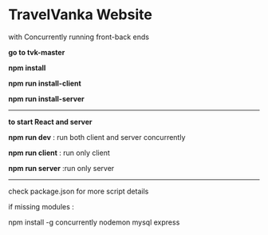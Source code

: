 # TravelVanka Website
with Concurrently running front-back ends

 **go to tvk-master**
 
**npm install**
 
**npm run install-client**

**npm run install-server**

 -----------------------------------------------------
 
**to start React and server**

 **npm run dev**    :   run both client and server concurrently
 
 
 
 **npm run client**     :  run only client
 
 
 **npm run server**     :run only server
 
  -----------------------------------------------------

 check package.json for more script details
 
 
 if missing modules :
 
 npm install -g concurrently nodemon mysql express 

